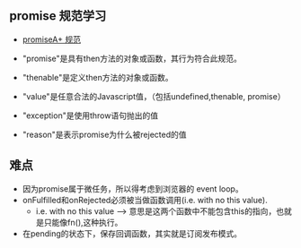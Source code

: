## promise 规范学习
- [promiseA+ 规范](https://juejin.im/post/6844903649852784647)

- "promise"是具有then方法的对象或函数，其行为符合此规范。
- "thenable"是定义then方法的对象或函数。
- "value"是任意合法的Javascript值，（包括undefined,thenable, promise）
- "exception"是使用throw语句抛出的值
- "reason"是表示promise为什么被rejected的值


## 难点
- 因为promise属于微任务，所以得考虑到浏览器的 event loop。
- onFulfilled和onRejected必须被当做函数调用(i.e. with no this value).
    - i.e. with no this value --> 意思是这两个函数中不能包含this的指向，也就是只能像fn(),这种执行。 
- 在pending的状态下，保存回调函数，其实就是订阅发布模式。